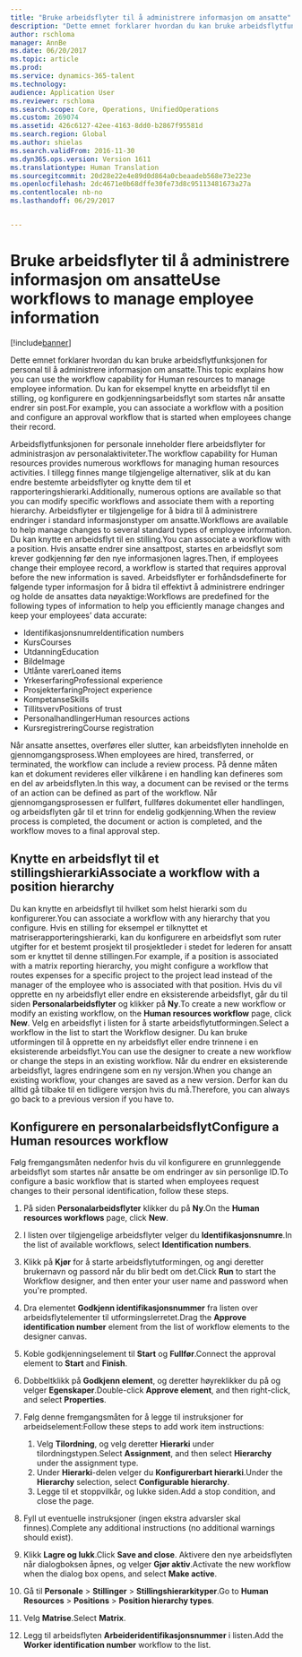 ```yaml
---
title: "Bruke arbeidsflyter til å administrere informasjon om ansatte"
description: "Dette emnet forklarer hvordan du kan bruke arbeidsflytfunksjonen for personal til å administrere informasjon om ansatte. Du kan for eksempel knytte en arbeidsflyt til en stilling, og konfigurere en godkjenningsarbeidsflyt som startes når ansatte endrer sin post."
author: rschloma
manager: AnnBe
ms.date: 06/20/2017
ms.topic: article
ms.prod: 
ms.service: dynamics-365-talent
ms.technology: 
audience: Application User
ms.reviewer: rschloma
ms.search.scope: Core, Operations, UnifiedOperations
ms.custom: 269074
ms.assetid: 426c6127-42ee-4163-8dd0-b2867f95581d
ms.search.region: Global
ms.author: shielas
ms.search.validFrom: 2016-11-30
ms.dyn365.ops.version: Version 1611
ms.translationtype: Human Translation
ms.sourcegitcommit: 20d28e22e4e89d0d864a0cbeaadeb568e73e223e
ms.openlocfilehash: 2dc4671e0b68dffe30fe73d8c95113481673a27a
ms.contentlocale: nb-no
ms.lasthandoff: 06/29/2017


---
```


# <a name="use-workflows-to-manage-employee-information"></a><span data-ttu-id="8b1c3-104">Bruke arbeidsflyter til å administrere informasjon om ansatte</span><span class="sxs-lookup"><span data-stu-id="8b1c3-104">Use workflows to manage employee information</span></span>

[!include[banner](includes/banner.md)]


<span data-ttu-id="8b1c3-105">Dette emnet forklarer hvordan du kan bruke arbeidsflytfunksjonen for personal til å administrere informasjon om ansatte.</span><span class="sxs-lookup"><span data-stu-id="8b1c3-105">This topic explains how you can use the workflow capability for Human resources to manage employee information.</span></span> <span data-ttu-id="8b1c3-106">Du kan for eksempel knytte en arbeidsflyt til en stilling, og konfigurere en godkjenningsarbeidsflyt som startes når ansatte endrer sin post.</span><span class="sxs-lookup"><span data-stu-id="8b1c3-106">For example, you can associate a workflow with a position and configure an approval workflow that is started when employees change their record.</span></span>

<span data-ttu-id="8b1c3-107">Arbeidsflytfunksjonen for personale inneholder flere arbeidsflyter for administrasjon av personalaktiviteter.</span><span class="sxs-lookup"><span data-stu-id="8b1c3-107">The workflow capability for Human resources provides numerous workflows for managing human resources activities.</span></span> <span data-ttu-id="8b1c3-108">I tillegg finnes mange tilgjengelige alternativer, slik at du kan endre bestemte arbeidsflyter og knytte dem til et rapporteringshierarki.</span><span class="sxs-lookup"><span data-stu-id="8b1c3-108">Additionally, numerous options are available so that you can modify specific workflows and associate them with a reporting hierarchy.</span></span> <span data-ttu-id="8b1c3-109">Arbeidsflyter er tilgjengelige for å bidra til å administrere endringer i standard informasjonstyper om ansatte.</span><span class="sxs-lookup"><span data-stu-id="8b1c3-109">Workflows are available to help manage changes to several standard types of employee information.</span></span> <span data-ttu-id="8b1c3-110">Du kan knytte en arbeidsflyt til en stilling.</span><span class="sxs-lookup"><span data-stu-id="8b1c3-110">You can associate a workflow with a position.</span></span> <span data-ttu-id="8b1c3-111">Hvis ansatte endrer sine ansattpost, startes en arbeidsflyt som krever godkjenning før den nye informasjonen lagres.</span><span class="sxs-lookup"><span data-stu-id="8b1c3-111">Then, if employees change their employee record, a workflow is started that requires approval before the new information is saved.</span></span> <span data-ttu-id="8b1c3-112">Arbeidsflyter er forhåndsdefinerte for følgende typer informasjon for å bidra til effektivt å administrere endringer og holde de ansattes data nøyaktige:</span><span class="sxs-lookup"><span data-stu-id="8b1c3-112">Workflows are predefined for the following types of information to help you efficiently manage changes and keep your employees’ data accurate:</span></span>

-   <span data-ttu-id="8b1c3-113">Identifikasjonsnumre</span><span class="sxs-lookup"><span data-stu-id="8b1c3-113">Identification numbers</span></span>
-   <span data-ttu-id="8b1c3-114">Kurs</span><span class="sxs-lookup"><span data-stu-id="8b1c3-114">Courses</span></span>
-   <span data-ttu-id="8b1c3-115">Utdanning</span><span class="sxs-lookup"><span data-stu-id="8b1c3-115">Education</span></span>
-   <span data-ttu-id="8b1c3-116">Bilde</span><span class="sxs-lookup"><span data-stu-id="8b1c3-116">Image</span></span>
-   <span data-ttu-id="8b1c3-117">Utlånte varer</span><span class="sxs-lookup"><span data-stu-id="8b1c3-117">Loaned items</span></span>
-   <span data-ttu-id="8b1c3-118">Yrkeserfaring</span><span class="sxs-lookup"><span data-stu-id="8b1c3-118">Professional experience</span></span>
-   <span data-ttu-id="8b1c3-119">Prosjekterfaring</span><span class="sxs-lookup"><span data-stu-id="8b1c3-119">Project experience</span></span>
-   <span data-ttu-id="8b1c3-120">Kompetanse</span><span class="sxs-lookup"><span data-stu-id="8b1c3-120">Skills</span></span>
-   <span data-ttu-id="8b1c3-121">Tillitsverv</span><span class="sxs-lookup"><span data-stu-id="8b1c3-121">Positions of trust</span></span>
-   <span data-ttu-id="8b1c3-122">Personalhandlinger</span><span class="sxs-lookup"><span data-stu-id="8b1c3-122">Human resources actions</span></span>
-   <span data-ttu-id="8b1c3-123">Kursregistrering</span><span class="sxs-lookup"><span data-stu-id="8b1c3-123">Course registration</span></span>

<span data-ttu-id="8b1c3-124">Når ansatte ansettes, overføres eller slutter, kan arbeidsflyten inneholde en gjennomgangsprosess.</span><span class="sxs-lookup"><span data-stu-id="8b1c3-124">When employees are hired, transferred, or terminated, the workflow can include a review process.</span></span> <span data-ttu-id="8b1c3-125">På denne måten kan et dokument revideres eller vilkårene i en handling kan defineres som en del av arbeidsflyten.</span><span class="sxs-lookup"><span data-stu-id="8b1c3-125">In this way, a document can be revised or the terms of an action can be defined as part of the workflow.</span></span> <span data-ttu-id="8b1c3-126">Når gjennomgangsprosessen er fullført, fullføres dokumentet eller handlingen, og arbeidsflyten går til et trinn for endelig godkjenning.</span><span class="sxs-lookup"><span data-stu-id="8b1c3-126">When the review process is completed, the document or action is completed, and the workflow moves to a final approval step.</span></span>

## <a name="associate-a-workflow-with-a-position-hierarchy"></a><span data-ttu-id="8b1c3-127">Knytte en arbeidsflyt til et stillingshierarki</span><span class="sxs-lookup"><span data-stu-id="8b1c3-127">Associate a workflow with a position hierarchy</span></span>
<span data-ttu-id="8b1c3-128">Du kan knytte en arbeidsflyt til hvilket som helst hierarki som du konfigurerer.</span><span class="sxs-lookup"><span data-stu-id="8b1c3-128">You can associate a workflow with any hierarchy that you configure.</span></span> <span data-ttu-id="8b1c3-129">Hvis en stilling for eksempel er tilknyttet et matriserapporteringshierarki, kan du konfigurere en arbeidsflyt som ruter utgifter for et bestemt prosjekt til prosjektleder i stedet for lederen for ansatt som er knyttet til denne stillingen.</span><span class="sxs-lookup"><span data-stu-id="8b1c3-129">For example, if a position is associated with a matrix reporting hierarchy, you might configure a workflow that routes expenses for a specific project to the project lead instead of the manager of the employee who is associated with that position.</span></span> <span data-ttu-id="8b1c3-130">Hvis du vil opprette en ny arbeidsflyt eller endre en eksisterende arbeidsflyt, går du til siden **Personalarbeidsflyter** og klikker på **Ny**.</span><span class="sxs-lookup"><span data-stu-id="8b1c3-130">To create a new workflow or modify an existing workflow, on the **Human resources workflow** page, click **New**.</span></span> <span data-ttu-id="8b1c3-131">Velg en arbeidsflyt i listen for å starte arbeidsflytutformingen.</span><span class="sxs-lookup"><span data-stu-id="8b1c3-131">Select a workflow in the list to start the Workflow designer.</span></span> <span data-ttu-id="8b1c3-132">Du kan bruke utformingen til å opprette en ny arbeidsflyt eller endre trinnene i en eksisterende arbeidsflyt.</span><span class="sxs-lookup"><span data-stu-id="8b1c3-132">You can use the designer to create a new workflow or change the steps in an existing workflow.</span></span> <span data-ttu-id="8b1c3-133">Når du endrer en eksisterende arbeidsflyt, lagres endringene som en ny versjon.</span><span class="sxs-lookup"><span data-stu-id="8b1c3-133">When you change an existing workflow, your changes are saved as a new version.</span></span> <span data-ttu-id="8b1c3-134">Derfor kan du alltid gå tilbake til en tidligere versjon hvis du må.</span><span class="sxs-lookup"><span data-stu-id="8b1c3-134">Therefore, you can always go back to a previous version if you have to.</span></span>

## <a name="configure-a-human-resources-workflow"></a><span data-ttu-id="8b1c3-135">Konfigurere en personalarbeidsflyt</span><span class="sxs-lookup"><span data-stu-id="8b1c3-135">Configure a Human resources workflow</span></span>
<span data-ttu-id="8b1c3-136">Følg fremgangsmåten nedenfor hvis du vil konfigurere en grunnleggende arbeidsflyt som startes når ansatte be om endringer av sin personlige ID.</span><span class="sxs-lookup"><span data-stu-id="8b1c3-136">To configure a basic workflow that is started when employees request changes to their personal identification, follow these steps.</span></span>

1.  <span data-ttu-id="8b1c3-137">På siden **Personalarbeidsflyter** klikker du på **Ny**.</span><span class="sxs-lookup"><span data-stu-id="8b1c3-137">On the **Human resources workflows** page, click **New**.</span></span>
2.  <span data-ttu-id="8b1c3-138">I listen over tilgjengelige arbeidsflyter velger du **Identifikasjonsnumre**.</span><span class="sxs-lookup"><span data-stu-id="8b1c3-138">In the list of available workflows, select **Identification numbers**.</span></span>
3.  <span data-ttu-id="8b1c3-139">Klikk på **Kjør** for å starte arbeidsflytutformingen, og angi deretter brukernavn og passord når du blir bedt om det.</span><span class="sxs-lookup"><span data-stu-id="8b1c3-139">Click **Run** to start the Workflow designer, and then enter your user name and password when you're prompted.</span></span>
4.  <span data-ttu-id="8b1c3-140">Dra elementet **Godkjenn identifikasjonsnummer** fra listen over arbeidsflytelementer til utformingslerretet.</span><span class="sxs-lookup"><span data-stu-id="8b1c3-140">Drag the **Approve identification number** element from the list of workflow elements to the designer canvas.</span></span>
5.  <span data-ttu-id="8b1c3-141">Koble godkjenningselement til **Start** og **Fullfør**.</span><span class="sxs-lookup"><span data-stu-id="8b1c3-141">Connect the approval element to **Start** and **Finish**.</span></span>
6.  <span data-ttu-id="8b1c3-142">Dobbeltklikk på **Godkjenn element**, og deretter høyreklikker du på og velger **Egenskaper**.</span><span class="sxs-lookup"><span data-stu-id="8b1c3-142">Double-click **Approve element**, and then right-click, and select **Properties**.</span></span>
7.  <span data-ttu-id="8b1c3-143">Følg denne fremgangsmåten for å legge til instruksjoner for arbeidselement:</span><span class="sxs-lookup"><span data-stu-id="8b1c3-143">Follow these steps to add work item instructions:</span></span>
    1.  <span data-ttu-id="8b1c3-144">Velg **Tilordning**, og velg deretter **Hierarki** under tilordningstypen.</span><span class="sxs-lookup"><span data-stu-id="8b1c3-144">Select **Assignment**, and then select **Hierarchy** under the assignment type.</span></span>
    2.  <span data-ttu-id="8b1c3-145">Under **Hierarki**-delen velger du **Konfigurerbart hierarki**.</span><span class="sxs-lookup"><span data-stu-id="8b1c3-145">Under the **Hierarchy** selection, select **Configurable hierarchy**.</span></span>
    3.  <span data-ttu-id="8b1c3-146">Legge til et stoppvilkår, og lukke siden.</span><span class="sxs-lookup"><span data-stu-id="8b1c3-146">Add a stop condition, and close the page.</span></span>

8.  <span data-ttu-id="8b1c3-147">Fyll ut eventuelle instruksjoner (ingen ekstra advarsler skal finnes).</span><span class="sxs-lookup"><span data-stu-id="8b1c3-147">Complete any additional instructions (no additional warnings should exist).</span></span>
9.  <span data-ttu-id="8b1c3-148">Klikk **Lagre og lukk**.</span><span class="sxs-lookup"><span data-stu-id="8b1c3-148">Click **Save and close**.</span></span> <span data-ttu-id="8b1c3-149">Aktivere den nye arbeidsflyten når dialogboksen åpnes, og velger **Gjør aktiv**.</span><span class="sxs-lookup"><span data-stu-id="8b1c3-149">Activate the new workflow when the dialog box opens, and select **Make active**.</span></span>
10. <span data-ttu-id="8b1c3-150">Gå til **Personale** &gt; **Stillinger** &gt; **Stillingshierarkityper**.</span><span class="sxs-lookup"><span data-stu-id="8b1c3-150">Go to **Human Resources** &gt; **Positions** &gt; **Position hierarchy types**.</span></span>
11. <span data-ttu-id="8b1c3-151">Velg **Matrise**.</span><span class="sxs-lookup"><span data-stu-id="8b1c3-151">Select **Matrix**.</span></span>
12. <span data-ttu-id="8b1c3-152">Legg til arbeidsflyten **Arbeideridentifikasjonsnummer** i listen.</span><span class="sxs-lookup"><span data-stu-id="8b1c3-152">Add the **Worker identification number** workflow to the list.</span></span>





